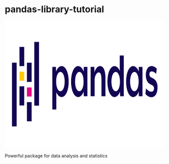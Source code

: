 # pandas-library-tutorial

<p align="center"><img src="pandas.png"width=600px height=400px></p>

Powerful package for data analysis and statistics

